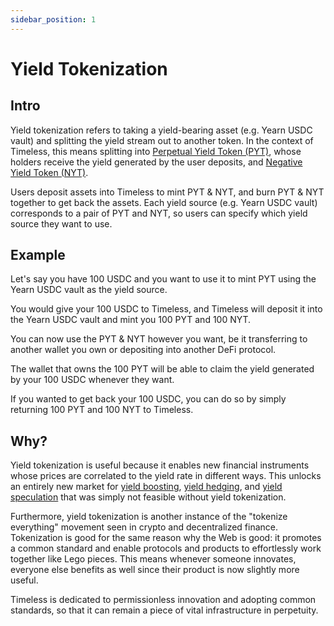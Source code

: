```yaml
---
sidebar_position: 1
---
```


# Yield Tokenization

## Intro

Yield tokenization refers to taking a yield-bearing asset (e.g. Yearn USDC vault) and splitting the yield stream out to another token. In the context of Timeless, this means splitting into [Perpetual Yield Token (PYT)](./pyt), whose holders receive the yield generated by the user deposits, and [Negative Yield Token (NYT)](./nyt).

Users deposit assets into Timeless to mint PYT & NYT, and burn PYT & NYT together to get back the assets. Each yield source (e.g. Yearn USDC vault) corresponds to a pair of PYT and NYT, so users can specify which yield source they want to use.

## Example

Let's say you have 100 USDC and you want to use it to mint PYT using the Yearn USDC vault as the yield source.

You would give your 100 USDC to Timeless, and Timeless will deposit it into the Yearn USDC vault and mint you 100 PYT and 100 NYT.

You can now use the PYT & NYT however you want, be it transferring to another wallet you own or depositing into another DeFi protocol.

The wallet that owns the 100 PYT will be able to claim the yield generated by your 100 USDC whenever they want.

If you wanted to get back your 100 USDC, you can do so by simply returning 100 PYT and 100 NYT to Timeless.

## Why?

Yield tokenization is useful because it enables new financial instruments whose prices are correlated to the yield rate in different ways. This unlocks an entirely new market for [yield boosting](./yield-boosting), [yield hedging](./yield-hedging), and [yield speculation](./yield-speculation) that was simply not feasible without yield tokenization.

Furthermore, yield tokenization is another instance of the "tokenize everything" movement seen in crypto and decentralized finance. Tokenization is good for the same reason why the Web is good: it promotes a common standard and enable protocols and products to effortlessly work together like Lego pieces. This means whenever someone innovates, everyone else benefits as well since their product is now slightly more useful.

Timeless is dedicated to permissionless innovation and adopting common standards, so that it can remain a piece of vital infrastructure in perpetuity.
